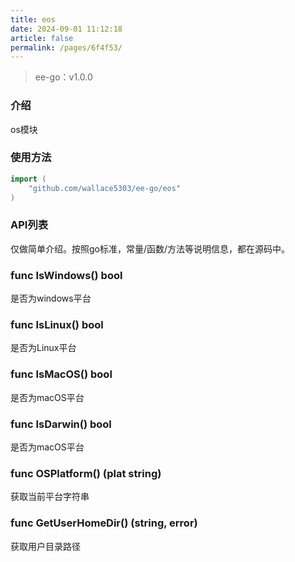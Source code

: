 ```yaml
---
title: eos
date: 2024-09-01 11:12:18
article: false
permalink: /pages/6f4f53/
---
```


> ee-go：v1.0.0

###  介绍
os模块

###  使用方法
```go
import (
	"github.com/wallace5303/ee-go/eos"
)
```

###  API列表
仅做简单介绍。按照go标准，常量/函数/方法等说明信息，都在源码中。

### func IsWindows() bool
是否为windows平台

### func IsLinux() bool
是否为Linux平台

### func IsMacOS() bool
是否为macOS平台

### func IsDarwin() bool
是否为macOS平台

### func OSPlatform() (plat string)
获取当前平台字符串

### func GetUserHomeDir() (string, error)
获取用户目录路径